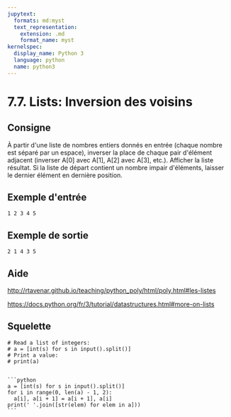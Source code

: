 ```yaml
---
jupytext:
  formats: md:myst
  text_representation:
    extension: .md
    format_name: myst
kernelspec:
  display_name: Python 3
  language: python
  name: python3
---
```


# 7.7. Lists: Inversion des voisins

## Consigne

À partir d'une liste de nombres entiers donnés en entrée (chaque nombre est séparé par un espace), inverser la place de chaque pair d'élément adjacent (inverser A[0] avec A[1], A[2] avec A[3], etc.). Afficher la liste résultat. Si la liste de départ contient un nombre impair d'éléments, laisser le dernier élément en dernière position.

## Exemple d'entrée

```
1 2 3 4 5
```

## Exemple de sortie

```
2 1 4 3 5
```

## Aide

http://rtavenar.github.io/teaching/python_poly/html/poly.html#les-listes

https://docs.python.org/fr/3/tutorial/datastructures.html#more-on-lists

## Squelette

```{code-cell} python
# Read a list of integers:
# a = [int(s) for s in input().split()]
# Print a value:
# print(a)
```

````{dropdown} Proposition de solution

```python
a = [int(s) for s in input().split()]
for i in range(0, len(a) - 1, 2):
  a[i], a[i + 1] = a[i + 1], a[i]
print(' '.join([str(elem) for elem in a]))
```
````
